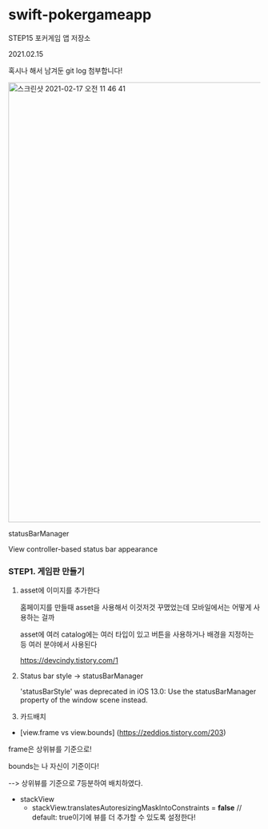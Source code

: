 # swift-pokergameapp
STEP15 포커게임 앱 저장소



2021.02.15

혹시나 해서 남겨둔  git log 첨부합니다!

<img width="878" alt="스크린샷 2021-02-17 오전 11 46 41" src="https://user-images.githubusercontent.com/60323625/108171006-3bcaf580-713e-11eb-8758-01ca59fe7ab0.png">



statusBarManager 

View controller-based status bar appearance

### STEP1. 게임판 만들기

1. asset에 이미지를 추가한다

   홈페이지를 만들때 asset을 사용해서 이것저것 꾸몄었는데 모바일에서는 어떻게 사용하는 걸까

   asset에 여러 catalog에는 여러 타입이 있고 버튼을 사용하거나 배경을 지정하는 등 여러 분야에서 사용된다

   https://devcindy.tistory.com/1 

2. Status bar style -> statusBarManager 

   'statusBarStyle' was deprecated in iOS 13.0: Use the statusBarManager property of the window scene instead.

3. 카드배치

- [view.frame vs view.bounds] (https://zeddios.tistory.com/203)

frame은 상위뷰를 기준으로!

bounds는 나 자신이 기준이다!

--> 상위뷰를 기준으로 7등분하여 배치하였다.

* stackView
  - stackView.translatesAutoresizingMaskIntoConstraints = **false** // default: true이기에 뷰를 더 추가할 수 있도록 설정한다!
